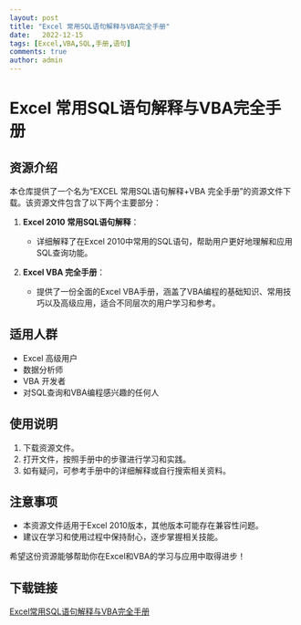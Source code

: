 ```yaml
---
layout: post
title: "Excel 常用SQL语句解释与VBA完全手册"
date:   2022-12-15
tags: [Excel,VBA,SQL,手册,语句]
comments: true
author: admin
---
```

# Excel 常用SQL语句解释与VBA完全手册

## 资源介绍

本仓库提供了一个名为“EXCEL 常用SQL语句解释+VBA 完全手册”的资源文件下载。该资源文件包含了以下两个主要部分：

1. **Excel 2010 常用SQL语句解释**：
   - 详细解释了在Excel 2010中常用的SQL语句，帮助用户更好地理解和应用SQL查询功能。

2. **Excel VBA 完全手册**：
   - 提供了一份全面的Excel VBA手册，涵盖了VBA编程的基础知识、常用技巧以及高级应用，适合不同层次的用户学习和参考。

## 适用人群

- Excel 高级用户
- 数据分析师
- VBA 开发者
- 对SQL查询和VBA编程感兴趣的任何人

## 使用说明

1. 下载资源文件。
2. 打开文件，按照手册中的步骤进行学习和实践。
3. 如有疑问，可参考手册中的详细解释或自行搜索相关资料。

## 注意事项

- 本资源文件适用于Excel 2010版本，其他版本可能存在兼容性问题。
- 建议在学习和使用过程中保持耐心，逐步掌握相关技能。

希望这份资源能够帮助你在Excel和VBA的学习与应用中取得进步！

## 下载链接

[Excel常用SQL语句解释与VBA完全手册](https://pan.quark.cn/s/9be0871fbe0a)